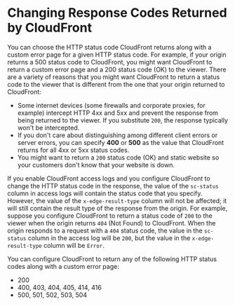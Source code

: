 # Changing Response Codes Returned by CloudFront<a name="custom-error-pages-response-code"></a>

You can choose the HTTP status code CloudFront returns along with a custom error page for a given HTTP status code\. For example, if your origin returns a 500 status code to CloudFront, you might want CloudFront to return a custom error page and a 200 status code \(OK\) to the viewer\. There are a variety of reasons that you might want CloudFront to return a status code to the viewer that is different from the one that your origin returned to CloudFront:
+ Some internet devices \(some firewalls and corporate proxies, for example\) intercept HTTP 4xx and 5xx and prevent the response from being returned to the viewer\. If you substitute `200`, the response typically won't be intercepted\.
+ If you don't care about distinguishing among different client errors or server errors, you can specify **400** or **500** as the value that CloudFront returns for all 4xx or 5xx status codes\.
+ You might want to return a `200` status code \(OK\) and static website so your customers don't know that your website is down\.

If you enable CloudFront access logs and you configure CloudFront to change the HTTP status code in the response, the value of the `sc-status` column in access logs will contain the status code that you specify\. However, the value of the `x-edge-result-type` column will not be affected; it will still contain the result type of the response from the origin\. For example, suppose you configure CloudFront to return a status code of `200` to the viewer when the origin returns `404` \(Not Found\) to CloudFront\. When the origin responds to a request with a `404` status code, the value in the `sc-status` column in the access log will be `200`, but the value in the `x-edge-result-type` column will be `Error`\.

You can configure CloudFront to return any of the following HTTP status codes along with a custom error page:
+ 200
+ 400, 403, 404, 405, 414, 416
+ 500, 501, 502, 503, 504